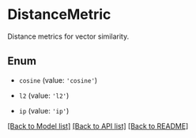 # DistanceMetric

Distance metrics for vector similarity.

## Enum

* `cosine` (value: `'cosine'`)

* `l2` (value: `'l2'`)

* `ip` (value: `'ip'`)

[[Back to Model list]](../README.md#documentation-for-models) [[Back to API list]](../README.md#documentation-for-api-endpoints) [[Back to README]](../README.md)
